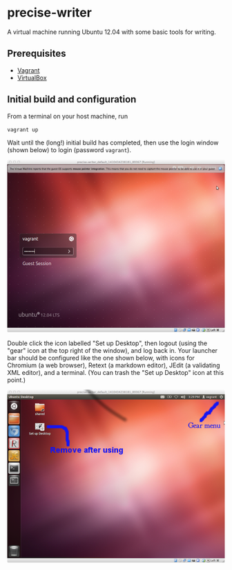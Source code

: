 precise-writer
==============

A virtual machine running Ubuntu 12.04 with some basic tools for writing.

## Prerequisites ##

- [Vagrant](http://www.vagrantup.com/)
- [VirtualBox](https://www.virtualbox.org/)

## Initial build and configuration

From a terminal on your host machine, run

    vagrant up
    
Wait until the (long!) initial build has completed, then use the login window (shown below) to login (password `vagrant`).


![Login screen](imgs/login.png)

Double click the icon labelled "Set up Desktop", then logout (using the "gear" icon at the
top right of the window), and log back in.  Your launcher bar should be configured like the one 
shown below, with icons for Chromium (a web browser), Retext (a markdown editor), JEdit (a validating XML editor), and
a terminal.  (You can trash the "Set up Desktop" icon at this point.)

![Launcher bar after running "Set up Desktop"](imgs/finalstate.png)

